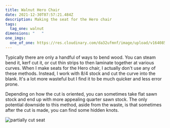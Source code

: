 ```yaml
---
title: Walnut Hero Chair
date: 2021-12-30T07:57:21.484Z
description: Making the seat for the Hero chair
tags:
  tag_one: walnut
dimensions: "   "
one_imgs:
  one_of_one: https://res.cloudinary.com/da32ufmnf/image/upload/v1640851222/proportional.design-v2/IMG_9546_wsyn5t.jpg
---
```


Typically there are only a handful of ways to bend wood. You can steam bend it, kerf cut it, or cut thin strips to then laminate together at various curves. When I make seats for the Hero chair, I actually don't use any of these methods. Instead, I work with 8/4 stock and cut the curve into the blank. It's a lot more wasteful but I find it to be much quicker and less error prone.

Depending on how the cut is oriented, you can sometimes take flat sawn stock and end up with more appealing quarter sawn stock. The only potential downside to this method, aside from the waste, is that sometimes after the cut is made, you can find some hidden knots.

![partially cut seat](https://res.cloudinary.com/da32ufmnf/image/upload/v1640856264/proportional.design-v2/IMG_9547_mazlnk.jpg)
